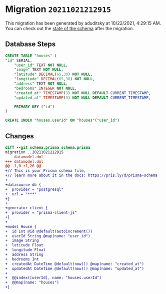# Migration `20211021212915`

This migration has been generated by aduditsky at 10/22/2021, 4:29:15 AM.
You can check out the [state of the schema](./schema.prisma) after the migration.

## Database Steps

```sql
CREATE TABLE "houses" (
"id" SERIAL,
    "user_id" TEXT NOT NULL,
    "image" TEXT NOT NULL,
    "latitude" DECIMAL(65,30) NOT NULL,
    "longitude" DECIMAL(65,30) NOT NULL,
    "address" TEXT NOT NULL,
    "bedrooms" INTEGER NOT NULL,
    "created_at" TIMESTAMP(3) NOT NULL DEFAULT CURRENT_TIMESTAMP,
    "updated_at" TIMESTAMP(3) NOT NULL DEFAULT CURRENT_TIMESTAMP,

    PRIMARY KEY ("id")
)

CREATE INDEX "houses.userId" ON "houses"("user_id")
```

## Changes

```diff
diff --git schema.prisma schema.prisma
migration ..20211021212915
--- datamodel.dml
+++ datamodel.dml
@@ -1,0 +1,26 @@
+// This is your Prisma schema file,
+// learn more about it in the docs: https://pris.ly/d/prisma-schema
+
+datasource db {
+  provider = "postgresql"
+  url = "***"
+}
+
+generator client {
+  provider = "prisma-client-js"
+}
+
+model House {
+  id Int @id @default(autoincrement())
+  userId String @map(name: "user_id")
+  image String 
+  latitude Float
+  longitude Float
+  address String
+  bedrooms Int
+  createdAt DateTime @default(now()) @map(name: "created_at")
+  updatedAt DateTime @default(now()) @map(name: "updated_at")
+
+  @@index([userId], name: "houses.userId")
+  @@map(name: "houses")
+}
```



